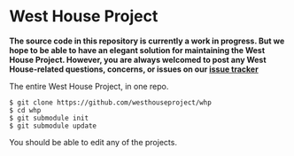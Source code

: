 West House Project
===

**The source code in this repository is currently a work in progress. But we hope to be able to have an elegant solution for maintaining the West House Project. However, you are always welcomed to post any West House-related questions, concerns, or issues on our [issue tracker](https://github.com/westhouseproject/whp/issues)**

The entire West House Project, in one repo.

```shell
$ git clone https://github.com/westhouseproject/whp
$ cd whp
$ git submodule init
$ git submodule update
```

You should be able to edit any of the projects.
